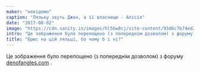 ```yaml
---
maker: "невідомо"
caption: "Ляльку звуть Джон, а її власницю - Алісія"
date: "2017-08-02"
image: "https://cdn.sanity.io/images/hl5bw8cj/site-content/93d6c7b74ed2a82966163c93ff72aceb6858fc68-467x700.jpg"
intro: "Це зображення було перепощено (з попереднім дозволом) з форуму denofangles.com."
title: "Брюс на цій ляльці, бо чому б і ні?"
---
```



Це зображення було перепощено (з попереднім дозволом) з форуму [denofangles.com](https://denofangels.com/posts/12259581/) .

